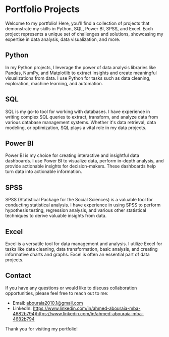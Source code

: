 # Portfolio Projects

Welcome to my portfolio! Here, you'll find a collection of projects that demonstrate my skills in Python, SQL, Power BI, SPSS, and Excel. Each project represents a unique set of challenges and solutions, showcasing my expertise in data analysis, data visualization, and more.

## Python

In my Python projects, I leverage the power of data analysis libraries like Pandas, NumPy, and Matplotlib to extract insights and create meaningful visualizations from data. I use Python for tasks such as data cleaning, exploration, machine learning, and automation.

## SQL

SQL is my go-to tool for working with databases. I have experience in writing complex SQL queries to extract, transform, and analyze data from various database management systems. Whether it's data retrieval, data modeling, or optimization, SQL plays a vital role in my data projects.

## Power BI

Power BI is my choice for creating interactive and insightful data dashboards. I use Power BI to visualize data, perform in-depth analysis, and provide actionable insights for decision-makers. These dashboards help turn data into actionable information.

## SPSS

SPSS (Statistical Package for the Social Sciences) is a valuable tool for conducting statistical analysis. I have experience in using SPSS to perform hypothesis testing, regression analysis, and various other statistical techniques to derive valuable insights from data.

## Excel

Excel is a versatile tool for data management and analysis. I utilize Excel for tasks like data cleaning, data transformation, basic analysis, and creating informative charts and graphs. Excel is often an essential part of data projects.


## Contact

If you have any questions or would like to discuss collaboration opportunities, please feel free to reach out to me:

- Email: abouraia2010.1@gmail.com
- LinkedIn: https://www.linkedin.com/in/ahmed-abouraia-mba-4682b794)https://www.linkedin.com/in/ahmed-abouraia-mba-4682b794

Thank you for visiting my portfolio!

